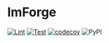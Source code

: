 # ImForge

[![Lint](https://github.com/antoinehumbert/imforge/actions/workflows/lint.yml/badge.svg)](https://github.com/antoinehumbert/imforge/actions/workflows/lint.yml)
[![Test](https://github.com/antoinehumbert/imforge/actions/workflows/test.yml/badge.svg)](https://github.com/antoinehumbert/imforge/actions/workflows/test.yml)
[![codecov](https://codecov.io/gh/antoinehumbert/imforge/branch/develop/graph/badge.svg?token=90FVQSXYS9&flag=GHA_Ubuntu)](https://codecov.io/gh/antoinehumbert/imforge)
![PyPI](https://img.shields.io/pypi/v/imforge)
